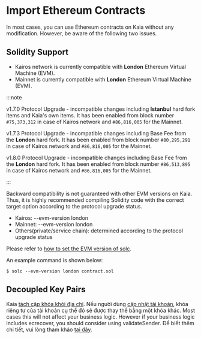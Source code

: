 # Import Ethereum Contracts

In most cases, you can use Ethereum contracts on Kaia without any modification.
However, be aware of the following two issues.

## Solidity Support <a id="solidity-support"></a>

- Kairos network is currently compatible with **London** Ethereum Virtual Machine (EVM).
- Mainnet is currently compatible with **London** Ethereum Virtual Machine (EVM).

:::note

v1.7.0 Protocol Upgrade - incompatible changes including **Istanbul** hard fork items and Kaia's own items.
It has been enabled from block number `#75,373,312` in case of Kairos network and `#86,816,005` for the Mainnet.

v1.7.3 Protocol Upgrade - incompatible changes including Base Fee from the **London** hard fork.
It has been enabled from block number `#80,295,291` in case of Kairos network and `#86,816,005` for the Mainnet.

v1.8.0 Protocol Upgrade - incompatible changes including Base Fee from the **London** hard fork.
It has been enabled from block number `#86,513,895` in case of Kairos network and `#86,816,005` for the Mainnet.

:::

Backward compatibility is not guaranteed with other EVM versions on Kaia.
Thus, it is highly recommended compiling Solidity code with the correct target option according to the protocol upgrade status.

- Kairos: --evm-version london
- Mainnet: --evm-version london
- Others(private/service chain): determined according to the protocol upgrade status

Please refer to [how to set the EVM version of solc](https://solidity.readthedocs.io/en/latest/using-the-compiler.html#setting-the-evm-version-to-target).

An example command is shown below:

```
$ solc --evm-version london contract.sol
```

## Decoupled Key Pairs <a id="decoupled-key-pairs"></a>

Kaia [tách cặp khóa khỏi địa chỉ](../../../learn/accounts.md#decoupling-key-pairs-from-addresses). Nếu người dùng [cập nhật tài khoản](../../transactions/basic.md#txtypeaccountupdate), khóa riêng tư của tài khoản cụ thể đó sẽ được thay thế bằng một khóa khác. Most cases this will not affect your business logic. However if your business logic includes ecrecover, you should consider using validateSender. Để biết thêm chi tiết, vui lòng tham khảo [tại đây](../../../learn/smart-contracts/precompiled-contracts.md).
